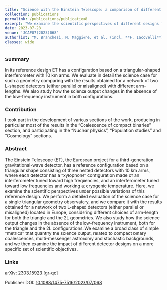 ```yaml
---
title: "Science with the Einstein Telescope: a comparison of different designs"
collection: publications
permalink: /publications/publication8
excerpt: "We examine the scientific perspectives of different designs for the Einstein Telescope, with a detailed evaluation of the science case."
date: 2023-07-28
venue: 'JCAP07(2023)068'
authorlist: "M. Branchesi, M. Maggiore, et al. (incl. **F. Iacovelli**)"
classes: wide
---
```


<span class="__dimensions_badge_embed__" data-doi="10.1088/1475-7516/2023/07/068" data-style="small_circle" data-hide-zero-citations="true"></span><script async src="https://badge.dimensions.ai/badge.js" charset="utf-8"></script>

<html>
<head>
   <script src="https://code.jquery.com/jquery-3.7.0.js"></script>
</head>
<body>

<div id="inspirecount"></div>
<script>
var recid = '2646541';
var recurl = 'https://inspirehep.net/api/literature/?q=recid%3A'+recid+'&size=10&page=1&fields=citation_count&format=json';

if (recid === "undefined") {
	document.getElementById("inspirecount").innerHTML='';
} else {
	$.getJSON(recurl, function(data){
		if (data.hits.hits[0].metadata.citation_count === 0){
			var html = '';
		} else {
    	var html =`<a href="https://inspirehep.net/literature/${recid}" target="_blank" rel="noopener"><button type="button inspire" class="btn btn-inspire">iNSPIRE </button></a><span class="badge inspcitations">${data.hits.hits[0].metadata.citation_count} citations</span>`  
    	}  
    	document.getElementById("inspirecount").innerHTML= html
  });
}
</script>
</body>
</html>

### Summary
In its reference design ET has a configuration based on a triangular-shaped interferometer with 10 km arms. We evaluate in detail the science case for such a geometry comparing with the results obtained for a network of two L-shaped detectors (either parallel or misaligned) with different arm-lengths. We also study how the science output changes in the absence of the low-frequency instrument in both configurations.

### Contribution
I took part in the development of various sections of the work, producing in particular most of
the results in the “Coalescence of compact binaries” section, and participating in the “Nuclear physics”, “Population studies” and “Cosmology” sections.

### Abstract
The Einstein Telescope (ET), the European project for a third-generation gravitational-wave detector, has a reference configuration based on a triangular shape consisting of three nested detectors with 10 km arms, where each detector has a “xylophone” configuration made of an interferometer tuned toward high frequencies, and an interferometer tuned toward low frequencies and working at cryogenic temperature. Here, we examine the scientific perspectives under possible variations of this reference design. We perform a detailed evaluation of the science case for a single triangular geometry observatory, and we compare it with the results obtained for a network of two L-shaped detectors (either parallel or misaligned) located in Europe, considering different choices of arm-length for both the triangle and the 2L geometries. We also study how the science output changes in the absence of the low-frequency instrument, both for the triangle and the 2L configurations. We examine a broad class of simple “metrics” that quantify the science output, related to compact binary coalescences, multi-messenger astronomy and stochastic backgrounds, and we then examine the impact of different detector designs on a more specific set of scientific objectives.

### Links

<i class="ai ai-arxiv ai-fw"></i> arXiv: <a href="https://arxiv.org/abs/2303.15923" target="_blank" rel="noopener">2303.15923 [gr-qc]</a>

<i class="ai ai-doi ai-fw"></i> Publisher DOI: <a href="https://doi.org/10.1088/1475-7516/2023/07/068" target="_blank" rel="noopener">10.1088/1475-7516/2023/07/068</a>